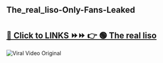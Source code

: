 
 ## The_real_liso-Only-Fans-Leaked

# <h2><a href="https://clipsfans.com/The_real_liso&ref=git">🔗 Click to LINKS ⏩⏩ 👉 🟢 The real liso </a></h2>

<a href="https://clipsfans.com/The_real_liso&ref=git" rel="nofollow" data-target="animated-image.originalLink"><img src="https://i.ibb.co.com/xMMVF88/686577567.gif" alt="Viral Video Original" style="max-width: 100%; display: inline-block;" data-target="animated-image.originalImage"></a>

